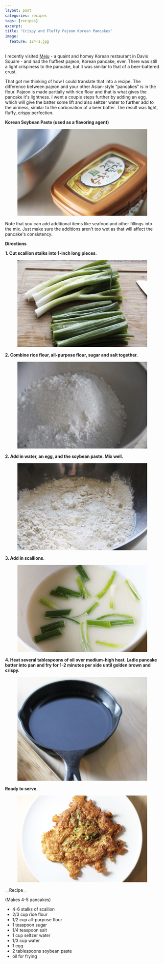 ```yaml
---
layout: post
categories: recipes
tags: [recipes]
excerpt: 
title: "Crispy and Fluffy Pajeon Korean Pancakes"
image:
  feature: 124-1.jpg
---
```


I recently visited [Meju](http://www.mejuboston.com/) - a quaint and homey Korean restaurant in Davis Square - and had the fluffiest pajeon, Korean pancake, ever.  There was still a light crispiness to the pancake, but it was similar to that of a beer-battered crust.


That got me thinking of how I could translate that into a recipe.  The difference between pajeon and your other Asian-style "pancakes" is in the flour.  Pajeon is made partially with rice flour and that is what gives the pancake it's lightness.  I went a couple steps further by adding an egg, which will give the batter some lift and also seltzer water to further add to the airiness, similar to the carbonation of a beer batter.  The result was light, fluffy, crispy perfection.

__Korean Soybean Paste (used as a flavoring agent)__

<figure> <img src='/images/124-2.jpg'> </figure>

Note that you can add additional items like seafood and other fillings into the mix.  Just make sure the additions aren't too wet as that will affect the pancake's consistency.


__Directions__

__1. Cut scallion stalks into 1-inch long pieces.__

<figure> <img src='/images/124-3.jpg'> </figure>

__2. Combine rice flour, all-purpose flour, sugar and salt together.__

<figure> <img src='/images/124-3a.jpg'> </figure>

__2. Add in water, an egg, and the soybean paste.  Mix well.__

<figure> <img src='/images/124-4.jpg'> </figure>

__3. Add in scallions.__

<figure> <img src='/images/124-5.jpg'> </figure>

__4. Heat several tablespoons of oil over medium-high heat.  Ladle pancake batter into pan and fry for 1-2 minutes per side until golden brown and crispy.__

<figure> <img src='/images/124-6.jpg'> </figure>

__Ready to serve.__

<figure> <img src='/images/124-7.jpg'> </figure>


<section class='recipe'>
__Recipe__

(Makes 4-5 pancakes)

- 4-6 stalks of scallion
- 2/3 cup rice flour
- 1/2 cup all-purpose flour
- 1 teaspoon sugar
- 1/4 teaspoon salt
- 1 cup seltzer water
- 1/3 cup water
- 1 egg
- 2 tablespoons soybean paste
- oil for frying</section>